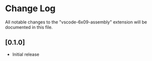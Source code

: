 # Change Log
All notable changes to the "vscode-6x09-assembly" extension will be documented in this file.

## [0.1.0]
- Initial release